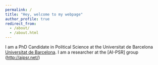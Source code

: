 ```yaml
---
permalink: /
title: "Hey, welcome to my webpage"
author_profile: true
redirect_from: 
  - /about/
  - /about.html
---
```


I am a PhD Candidate in Political Science at the Universitat de Barcelona [Universitat de Barcelona](https://web.ub.edu/es/inicio). I am a researcher at the [AI-PSR] group (http://aipsr.net/)


